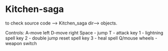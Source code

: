 # Kitchen-saga

to check source code --> Kitchen_saga dir--> objects.

Controls:
A-move left
D-move right
Space - jump
T - attack
key 1 - lightning spell
key 2 - double jump reset spell
key 3 - heal spell
Q/mouse wheels - weapon switch

